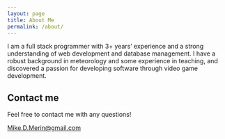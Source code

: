 ```yaml
---
layout: page
title: About Me
permalink: /about/
---
```


I am a full stack programmer with 3+ years’ experience and a strong understanding of web development and database management. I have a robust background in meteorology and some experience in teaching, and discovered a passion for developing software through video game development.

## Contact me

Feel free to contact me with any questions!

[Mike.D.Merin@gmail.com](mailto:mike.d.merin@gmail.com)

